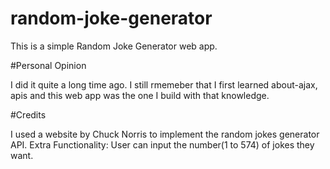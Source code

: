 # random-joke-generator

This is a simple Random Joke Generator web app.

#Personal Opinion

I did it quite a long time ago. I still rmemeber that I first learned about-ajax, apis and this web app was the one I build with that knowledge.

#Credits

I used a website by Chuck Norris to implement the random jokes generator API.
Extra Functionality: User can input the number(1 to 574) of jokes they want.
